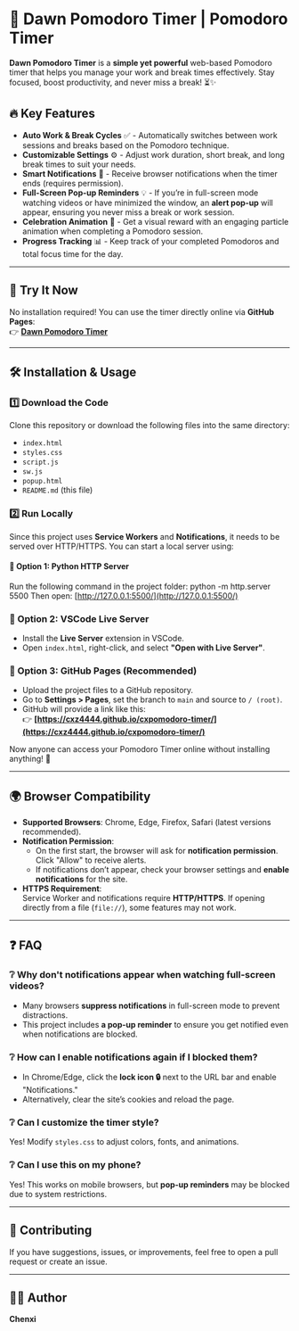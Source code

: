 # 🌅 Dawn Pomodoro Timer | Pomodoro Timer

**Dawn Pomodoro Timer** is a **simple yet powerful** web-based Pomodoro timer that helps you manage your work and break times effectively. Stay focused, boost productivity, and never miss a break! ⏳✨

## 🔥 Key Features

- **Auto Work & Break Cycles** ✅ - Automatically switches between work sessions and breaks based on the Pomodoro technique.
- **Customizable Settings** ⚙️ - Adjust work duration, short break, and long break times to suit your needs.
- **Smart Notifications** 🔔 - Receive browser notifications when the timer ends (requires permission).
- **Full-Screen Pop-up Reminders** 💡 - If you’re in full-screen mode watching videos or have minimized the window, an **alert pop-up** will appear, ensuring you never miss a break or work session.
- **Celebration Animation** 🎉 - Get a visual reward with an engaging particle animation when completing a Pomodoro session.
- **Progress Tracking** 📊 - Keep track of your completed Pomodoros and total focus time for the day.

---

## 🚀 Try It Now

No installation required! You can use the timer directly online via **GitHub Pages**:  
👉 **[Dawn Pomodoro Timer](https://cxz4444.github.io/cxpomodoro-timer/)**

---

## 🛠 Installation & Usage

### 1️⃣ Download the Code

Clone this repository or download the following files into the same directory:

- `index.html`
- `styles.css`
- `script.js`
- `sw.js`
- `popup.html`
- `README.md` (this file)

### 2️⃣ Run Locally

Since this project uses **Service Workers** and **Notifications**, it needs to be served over HTTP/HTTPS. You can start a local server using:

#### **🔹 Option 1: Python HTTP Server**
Run the following command in the project folder:
python -m http.server 5500
Then open: [http://127.0.0.1:5500/](http://127.0.0.1:5500/)

### 🔹 Option 2: VSCode Live Server

- Install the **Live Server** extension in VSCode.
- Open `index.html`, right-click, and select **"Open with Live Server"**.

### 🔹 Option 3: GitHub Pages (Recommended)

- Upload the project files to a GitHub repository.
- Go to **Settings > Pages**, set the branch to `main` and source to `/ (root)`.
- GitHub will provide a link like this:  
  👉 **[https://cxz4444.github.io/cxpomodoro-timer/](https://cxz4444.github.io/cxpomodoro-timer/)**

Now anyone can access your Pomodoro Timer online without installing anything! 🚀

---

## 🌍 Browser Compatibility

- **Supported Browsers**: Chrome, Edge, Firefox, Safari (latest versions recommended).
- **Notification Permission**:
  - On the first start, the browser will ask for **notification permission**. Click "Allow" to receive alerts.
  - If notifications don’t appear, check your browser settings and **enable notifications** for the site.
- **HTTPS Requirement**:  
  Service Worker and notifications require **HTTP/HTTPS**. If opening directly from a file (`file://`), some features may not work.

---

## ❓ FAQ

### ❔ Why don't notifications appear when watching full-screen videos?

- Many browsers **suppress notifications** in full-screen mode to prevent distractions.
- This project includes **a pop-up reminder** to ensure you get notified even when notifications are blocked.

### ❔ How can I enable notifications again if I blocked them?

- In Chrome/Edge, click the **lock icon 🔒** next to the URL bar and enable "Notifications."
- Alternatively, clear the site’s cookies and reload the page.

### ❔ Can I customize the timer style?

Yes! Modify `styles.css` to adjust colors, fonts, and animations.

### ❔ Can I use this on my phone?

Yes! This works on mobile browsers, but **pop-up reminders** may be blocked due to system restrictions.

---

## 🤝 Contributing

If you have suggestions, issues, or improvements, feel free to open a pull request or create an issue.

---

## 👨‍💻 Author

**Chenxi**
